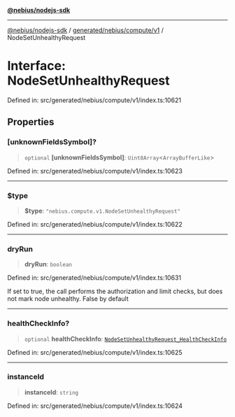 [**@nebius/nodejs-sdk**](../../../../../README.md)

***

[@nebius/nodejs-sdk](../../../../../README.md) / [generated/nebius/compute/v1](../README.md) / NodeSetUnhealthyRequest

# Interface: NodeSetUnhealthyRequest

Defined in: src/generated/nebius/compute/v1/index.ts:10621

## Properties

### \[unknownFieldsSymbol\]?

> `optional` **\[unknownFieldsSymbol\]**: `Uint8Array`\<`ArrayBufferLike`\>

Defined in: src/generated/nebius/compute/v1/index.ts:10623

***

### $type

> **$type**: `"nebius.compute.v1.NodeSetUnhealthyRequest"`

Defined in: src/generated/nebius/compute/v1/index.ts:10622

***

### dryRun

> **dryRun**: `boolean`

Defined in: src/generated/nebius/compute/v1/index.ts:10631

If set to true, the call performs the authorization and limit checks, but does not mark node unhealthy.
 False by default

***

### healthCheckInfo?

> `optional` **healthCheckInfo**: [`NodeSetUnhealthyRequest_HealthCheckInfo`](NodeSetUnhealthyRequest_HealthCheckInfo.md)

Defined in: src/generated/nebius/compute/v1/index.ts:10625

***

### instanceId

> **instanceId**: `string`

Defined in: src/generated/nebius/compute/v1/index.ts:10624
